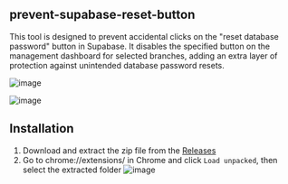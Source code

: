 ## prevent-supabase-reset-button

This tool is designed to prevent accidental clicks on the "reset database password" button in Supabase. It disables the specified button on the management dashboard for selected branches, adding an extra layer of protection against unintended database password resets.

![image](https://github.com/user-attachments/assets/ddff0558-7a45-400b-adf9-c0dc1a0fe048)

![image](https://github.com/user-attachments/assets/91957f5e-06eb-440a-b8d6-a749994eb16e)

## Installation

1. Download and extract the zip file from the [Releases](https://github.com/tabun80/prevent-supabase-reset-button/releases)
2. Go to chrome://extensions/ in Chrome and click `Load unpacked`, then select the extracted folder
![image](https://github.com/user-attachments/assets/c8c468b7-940f-4fe5-a97e-b7ef0933cb17)
